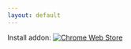 ```yaml
---
layout: default
---
```

Install addon:
[![Chrome Web Store](https://developer.chrome.com/webstore/images/ChromeWebStore_Badge_v2_340x96.png)](https://chrome.google.com/webstore/detail/page-sizer/acgkneeneageffjinlglednnehpelffb?utm_source=permalink)
